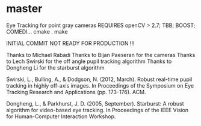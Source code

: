 # master
Eye Tracking for point gray cameras
REQUIRES openCV > 2.7; TBB; BOOST; COMEDI...
cmake .
make



INITIAL COMMIT NOT READY FOR PRODUCTION !!!


Thanks to Michael Rabadi
Thanks to Bijan Paeseran for the cameras
Thanks to Lech Swirski for the off angle pupil tracking algorithm
Thanks to Dongheng Li for the starburst algorithm

Świrski, L., Bulling, A., & Dodgson, N. (2012, March). Robust real-time pupil tracking in highly off-axis images. In Proceedings of the Symposium on Eye Tracking Research and Applications (pp. 173-176). ACM.

Dongheng, L., & Parkhurst, J. D. (2005, September). Starburst: A robust algorithm for video-based eye tracking. In Proceedings of the IEEE Vision for Human-Computer Interaction Workshop.
